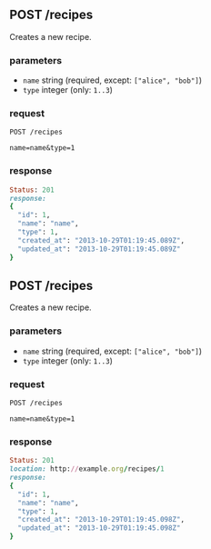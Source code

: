 ## POST /recipes
Creates a new recipe.

### parameters
* `name` string (required, except: `["alice", "bob"]`)
* `type` integer (only: `1..3`)

### request
```
POST /recipes
```

```
name=name&type=1
```

### response
```ruby
Status: 201
response: 
{
  "id": 1,
  "name": "name",
  "type": 1,
  "created_at": "2013-10-29T01:19:45.089Z",
  "updated_at": "2013-10-29T01:19:45.089Z"
}
```


## POST /recipes
Creates a new recipe.

### parameters
* `name` string (required, except: `["alice", "bob"]`)
* `type` integer (only: `1..3`)

### request
```
POST /recipes
```

```
name=name&type=1
```

### response
```ruby
Status: 201
location: http://example.org/recipes/1
response: 
{
  "id": 1,
  "name": "name",
  "type": 1,
  "created_at": "2013-10-29T01:19:45.098Z",
  "updated_at": "2013-10-29T01:19:45.098Z"
}
```
